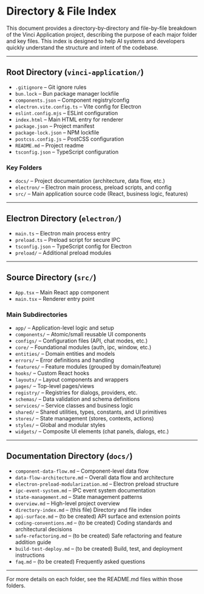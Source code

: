 # Directory & File Index

This document provides a directory-by-directory and file-by-file breakdown of the Vinci Application project, describing the purpose of each major folder and key files. This index is designed to help AI systems and developers quickly understand the structure and intent of the codebase.

---

## Root Directory (`vinci-application/`)
- `.gitignore` – Git ignore rules
- `bun.lock` – Bun package manager lockfile
- `components.json` – Component registry/config
- `electron.vite.config.ts` – Vite config for Electron
- `eslint.config.mjs` – ESLint configuration
- `index.html` – Main HTML entry for renderer
- `package.json` – Project manifest
- `package-lock.json` – NPM lockfile
- `postcss.config.js` – PostCSS configuration
- `README.md` – Project readme
- `tsconfig.json` – TypeScript configuration

### Key Folders
- `docs/` – Project documentation (architecture, data flow, etc.)
- `electron/` – Electron main process, preload scripts, and config
- `src/` – Main application source code (React, business logic, features)

---

## Electron Directory (`electron/`)
- `main.ts` – Electron main process entry
- `preload.ts` – Preload script for secure IPC
- `tsconfig.json` – TypeScript config for Electron
- `preload/` – Additional preload modules

---

## Source Directory (`src/`)
- `App.tsx` – Main React app component
- `main.tsx` – Renderer entry point

### Main Subdirectories
- `app/` – Application-level logic and setup
- `components/` – Atomic/small reusable UI components
- `configs/` – Configuration files (API, chat modes, etc.)
- `core/` – Foundational modules (auth, ipc, window, etc.)
- `entities/` – Domain entities and models
- `errors/` – Error definitions and handling
- `features/` – Feature modules (grouped by domain/feature)
- `hooks/` – Custom React hooks
- `layouts/` – Layout components and wrappers
- `pages/` – Top-level pages/views
- `registry/` – Registries for dialogs, providers, etc.
- `schemas/` – Data validation and schema definitions
- `services/` – Service classes and business logic
- `shared/` – Shared utilities, types, constants, and UI primitives
- `stores/` – State management (stores, contexts, actions)
- `styles/` – Global and modular styles
- `widgets/` – Composite UI elements (chat panels, dialogs, etc.)

---

## Documentation Directory (`docs/`)
- `component-data-flow.md` – Component-level data flow
- `data-flow-architecture.md` – Overall data flow and architecture
- `electron-preload-modularization.md` – Electron preload structure
- `ipc-event-system.md` – IPC event system documentation
- `state-management.md` – State management patterns
- `overview.md` – High-level project overview
- `directory-index.md` – (this file) Directory and file index
- `api-surface.md` – (to be created) API surface and extension points
- `coding-conventions.md` – (to be created) Coding standards and architectural decisions
- `safe-refactoring.md` – (to be created) Safe refactoring and feature addition guide
- `build-test-deploy.md` – (to be created) Build, test, and deployment instructions
- `faq.md` – (to be created) Frequently asked questions

---

For more details on each folder, see the README.md files within those folders.